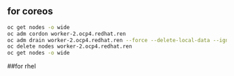 ## for coreos

```bash
oc get nodes -o wide
oc adm cordon worker-2.ocp4.redhat.ren
oc adm drain worker-2.ocp4.redhat.ren --force --delete-local-data --ignore-daemonsets 
oc delete nodes worker-2.ocp4.redhat.ren
oc get nodes -o wide
```


##for rhel

```bash



```